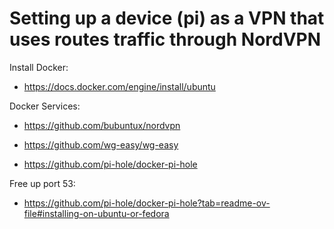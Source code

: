 # Setting up a device (pi) as a VPN that uses routes traffic through NordVPN

Install Docker:
- https://docs.docker.com/engine/install/ubuntu

Docker Services:

- https://github.com/bubuntux/nordvpn

- https://github.com/wg-easy/wg-easy

- https://github.com/pi-hole/docker-pi-hole

Free up port 53:
- https://github.com/pi-hole/docker-pi-hole?tab=readme-ov-file#installing-on-ubuntu-or-fedora
